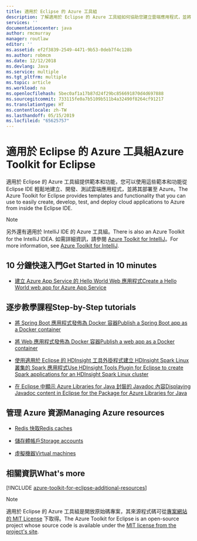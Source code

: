 ```yaml
---
title: 適用於 Eclipse 的 Azure 工具組
description: 了解適用於 Eclipse 的 Azure 工具組如何協助您建立雲端應用程式，並將其部署至 Azure。
services: ''
documentationcenter: java
author: rmcmurray
manager: routlaw
editor: ''
ms.assetid: ef2f3839-2549-4471-9b53-0deb7f4c128b
ms.author: robmcm
ms.date: 12/12/2018
ms.devlang: Java
ms.service: multiple
ms.tgt_pltfrm: multiple
ms.topic: article
ms.workload: na
ms.openlocfilehash: 5bec0af1a17b87d24f29bc856691870d4d697888
ms.sourcegitcommit: 733115fe0a7b5109b511b4a32490f8264cf91217
ms.translationtype: HT
ms.contentlocale: zh-TW
ms.lasthandoff: 05/15/2019
ms.locfileid: "65625757"
---
```

# <a name="azure-toolkit-for-eclipse"></a><span data-ttu-id="45f4e-103">適用於 Eclipse 的 Azure 工具組</span><span class="sxs-lookup"><span data-stu-id="45f4e-103">Azure Toolkit for Eclipse</span></span>

<span data-ttu-id="45f4e-104">適用於 Eclipse 的 Azure 工具組提供範本和功能，您可以使用這些範本和功能從 Eclipse IDE 輕鬆地建立、開發、測試雲端應用程式，並將其部署至 Azure。</span><span class="sxs-lookup"><span data-stu-id="45f4e-104">The Azure Toolkit for Eclipse provides templates and functionality that you can use to easily create, develop, test, and deploy cloud applications to Azure from inside the Eclipse IDE.</span></span>

> [!NOTE]
> 
> <span data-ttu-id="45f4e-105">另外還有適用於 IntelliJ IDE 的 Azure 工具組。</span><span class="sxs-lookup"><span data-stu-id="45f4e-105">There is also an Azure Toolkit for the IntelliJ IDEA.</span></span> <span data-ttu-id="45f4e-106">如需詳細資訊，請參閱 [Azure Toolkit for IntelliJ](../intellij/azure-toolkit-for-intellij.md)。</span><span class="sxs-lookup"><span data-stu-id="45f4e-106">For more information, see [Azure Toolkit for IntelliJ](../intellij/azure-toolkit-for-intellij.md).</span></span>
> 

## <a name="get-started-in-10-minutes"></a><span data-ttu-id="45f4e-107">10 分鐘快速入門</span><span class="sxs-lookup"><span data-stu-id="45f4e-107">Get Started in 10 minutes</span></span>

* [<span data-ttu-id="45f4e-108">建立 Azure App Service 的 Hello World Web 應用程式</span><span class="sxs-lookup"><span data-stu-id="45f4e-108">Create a Hello World web app for Azure App Service</span></span>](azure-toolkit-for-eclipse-create-hello-world-web-app.md)

## <a name="step-by-step-tutorials"></a><span data-ttu-id="45f4e-109">逐步教學課程</span><span class="sxs-lookup"><span data-stu-id="45f4e-109">Step-by-Step tutorials</span></span>

* [<span data-ttu-id="45f4e-110">將 Spring Boot 應用程式發佈為 Docker 容器</span><span class="sxs-lookup"><span data-stu-id="45f4e-110">Publish a Spring Boot app as a Docker container</span></span>](azure-toolkit-for-eclipse-publish-spring-boot-docker-app.md)

* [<span data-ttu-id="45f4e-111">將 Web 應用程式發佈為 Docker 容器</span><span class="sxs-lookup"><span data-stu-id="45f4e-111">Publish a web app as a Docker container</span></span>](azure-toolkit-for-eclipse-publish-as-docker-container.md)

* [<span data-ttu-id="45f4e-112">使用適用於 Eclipse 的 HDInsight 工具外掛程式建立 HDInsight Spark Linux 叢集的 Spark 應用程式</span><span class="sxs-lookup"><span data-stu-id="45f4e-112">Use HDInsight Tools Plugin for Eclipse to create Spark applications for an HDInsight Spark Linux cluster</span></span>](/azure/hdinsight/hdinsight-apache-spark-eclipse-tool-plugin)

* [<span data-ttu-id="45f4e-113">在 Eclipse 中顯示 Azure Libraries for Java 封裝的 Javadoc 內容</span><span class="sxs-lookup"><span data-stu-id="45f4e-113">Displaying Javadoc content in Eclipse for the Package for Azure Libraries for Java</span></span>](azure-toolkit-for-eclipse-displaying-javadoc-content-for-azure-libraries.md)

## <a name="managing-azure-resources"></a><span data-ttu-id="45f4e-114">管理 Azure 資源</span><span class="sxs-lookup"><span data-stu-id="45f4e-114">Managing Azure resources</span></span>

* [<span data-ttu-id="45f4e-115">Redis 快取</span><span class="sxs-lookup"><span data-stu-id="45f4e-115">Redis caches</span></span>](azure-toolkit-for-eclipse-managing-redis-caches-using-azure-explorer.md)

* [<span data-ttu-id="45f4e-116">儲存體帳戶</span><span class="sxs-lookup"><span data-stu-id="45f4e-116">Storage accounts</span></span>](azure-toolkit-for-eclipse-managing-storage-accounts-using-azure-explorer.md)

* [<span data-ttu-id="45f4e-117">虛擬機器</span><span class="sxs-lookup"><span data-stu-id="45f4e-117">Virtual machines</span></span>](azure-toolkit-for-eclipse-managing-virtual-machines-using-azure-explorer.md)

## <a name="whats-more"></a><span data-ttu-id="45f4e-118">相關資訊</span><span class="sxs-lookup"><span data-stu-id="45f4e-118">What's more</span></span>

[!INCLUDE [azure-toolkit-for-eclipse-additional-resources](../includes/azure-toolkit-for-eclipse-additional-resources.md)]

> [!NOTE]
> 
> <span data-ttu-id="45f4e-119">適用於 Eclipse 的 Azure 工具組是開放原始碼專案，其來源程式碼可從[專案網站的 MIT License](https://github.com/microsoft/azure-tools-for-java) 下取得。</span><span class="sxs-lookup"><span data-stu-id="45f4e-119">The Azure Toolkit for Eclipse is an open-source project whose source code is available under the [MIT license from the project's site](https://github.com/microsoft/azure-tools-for-java).</span></span>
> 

<!-- [Deploying large deployments](azure-toolkit-for-eclipse-deploying-large-deployments.md) -->
<!-- [How to Maintain Session Data with Session Affinity]: http://go.microsoft.com/fwlink/?LinkID=699539 -->
<!-- [How to Use Co-located Caching]: http://go.microsoft.com/fwlink/?LinkID=699542 -->
<!-- [How to Use Dedicated Caching]: http://go.microsoft.com/fwlink/?LinkID=699543 -->
<!-- [How to Use JMS with AMQP 1.0 in Azure with Eclipse]: http://go.microsoft.com/fwlink/?LinkID=699544 -->
<!-- [How to Use SSL Offloading]: http://go.microsoft.com/fwlink/?LinkID=699545 -->
<!-- [SSL Offloading]: http://go.microsoft.com/fwlink/?LinkID=699549 -->
<!-- [Using the Azure Service Runtime Library in JSP]: http://go.microsoft.com/fwlink/?LinkID=699551 -->
<!-- [How to Authenticate Web Users with Azure Access Control Service Using Eclipse]: /azure/active-directory/active-directory-java-authenticate-users-access-control-eclipse.md -->
<!-- [Debug a Java Web App on Azure in Eclipse]: /azure/app-service-web/app-service-web-debug-java-web-app-in-eclipse.md -->
<!-- [Debugging Azure Applications in Eclipse]: azure-toolkit-for-eclipse-debugging-azure-applications.md -->

<!-- Legacy MSDN URL = https://msdn.microsoft.com/library/azure/hh694271.aspx -->
